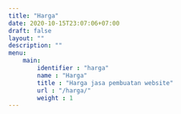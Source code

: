```yaml
---
title: "Harga"
date: 2020-10-15T23:07:06+07:00
draft: false
layout: ""
description: ""
menu:
    main:    
        identifier : "harga"
        name : "Harga"
        title : "Harga jasa pembuatan website"
        url : "/harga/"
        weight : 1
---
```


